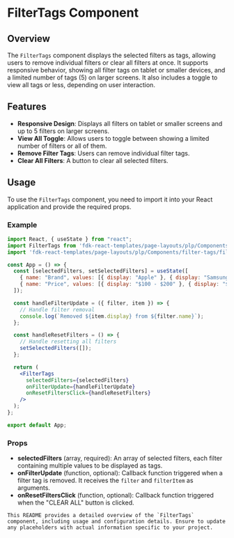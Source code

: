 # FilterTags Component

## Overview
The `FilterTags` component displays the selected filters as tags, allowing users to remove individual filters or clear all filters at once. It supports responsive behavior, showing all filter tags on tablet or smaller devices, and a limited number of tags (5) on larger screens. It also includes a toggle to view all tags or less, depending on user interaction.

## Features
- **Responsive Design**: Displays all filters on tablet or smaller screens and up to 5 filters on larger screens.
- **View All Toggle**: Allows users to toggle between showing a limited number of filters or all of them.
- **Remove Filter Tags**: Users can remove individual filter tags.
- **Clear All Filters**: A button to clear all selected filters.

## Usage
To use the `FilterTags` component, you need to import it into your React application and provide the required props.

### Example
```jsx
import React, { useState } from "react";
import FilterTags from 'fdk-react-templates/page-layouts/plp/Components/filter-tags/filter-tags';
import 'fdk-react-templates/page-layouts/plp/Components/filter-tags/filter-tags.css';

const App = () => {
  const [selectedFilters, setSelectedFilters] = useState([
    { name: "Brand", values: [{ display: "Apple" }, { display: "Samsung" }] },
    { name: "Price", values: [{ display: "$100 - $200" }, { display: "$200 - $300" }] },
  ]);

  const handleFilterUpdate = ({ filter, item }) => {
    // Handle filter removal
    console.log(`Removed ${item.display} from ${filter.name}`);
  };

  const handleResetFilters = () => {
    // Handle resetting all filters
    setSelectedFilters([]);
  };

  return (
    <FilterTags
      selectedFilters={selectedFilters}
      onFilterUpdate={handleFilterUpdate}
      onResetFiltersClick={handleResetFilters}
    />
  );
};

export default App;

```

### Props
- **selectedFilters** (array, required): An array of selected filters, each filter containing multiple values to be displayed as tags.
- **onFilterUpdate** (function, optional): Callback function triggered when a filter tag is removed. It receives the `filter` and `filterItem` as arguments.
- **onResetFiltersClick** (function, optional): Callback function triggered when the "CLEAR ALL" button is clicked.

```
This README provides a detailed overview of the `FilterTags` component, including usage and configuration details. Ensure to update any placeholders with actual information specific to your project.
